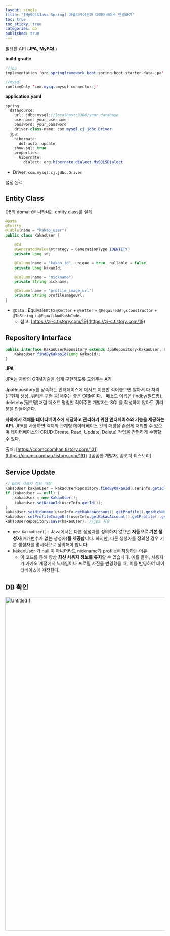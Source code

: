 ```yaml
---
layout: single
title: "[MySQL&Java Spring] 애플리케이션과 데이터베이스 연결하기"
toc: true
toc_sticky: true
categories: db
published: true
---
```


필요한 API (**JPA**, **MySQL**)

**build.gradle**

```java
//jpa
implementation 'org.springframework.boot:spring-boot-starter-data-jpa'

//mysql
runtimeOnly 'com.mysql:mysql-connector-j'
```

**application.yaml**

```java
spring:
  datasource:
    url: jdbc:mysql://localhost:3306/your_database
    username: your_username
    password: your_password
    driver-class-name: com.mysql.cj.jdbc.Driver
  jpa:
    hibernate:
      ddl-auto: update
    show-sql: true
    properties:
      hibernate:
        dialect: org.hibernate.dialect.MySQL5Dialect

```

- Driver: `com.mysql.cj.jdbc.Driver`

설정 완료

## Entity Class

DB의 domain을 나타내는 entity class를 설계

```java
@Data
@Entity
@Table(name = "kakao_user")
public class KakaoUser {

    @Id
    @GeneratedValue(strategy = GenerationType.IDENTITY)
    private Long id;

    @Column(name = "kakao_id", unique = true, nullable = false)
    private Long kakaoId;

    @Column(name = "nickname")
    private String nickname;

    @Column(name = "profile_image_url")
    private String profileImageUrl;
}
```

- `@Data` : Equivalent to `@Getter` + `@Setter` + `@RequiredArgsConstructor` + `@ToString` + `@EqualsAndHashCode.`
    - 참고: [https://zi-c.tistory.com/19](https://zi-c.tistory.com/19)

## Repository Interface

```java
public interface KakaoUserRepository extends JpaRepository<KakaoUser, Long> {
    KakaoUser findByKakaoId(Long KakaoId);
}
```

**JPA** 

JPA는 자바의 ORM기술을 쉽게 구현하도록 도와주는 API

JpaRepository를 상속하는 인터페이스에 메서드 이름만 적어놓으면
알아서 다 처리(구현체 생성, 쿼리문 구현 등)해주는 좋은 ORM이다.
 
메소드 이름은 findby(필드명), deleteby(필드명)처럼 메소드 명칭만 적어주면
개발자는 SQL을 작성하지 않아도 쿼리문을 만들어준다.

**자바에서 객체를 데이터베이스에 저장하고 관리하기 위한 인터페이스와 기능을 제공하는 API.**
JPA를 사용하면 객체와 관계형 데이터베이스 간의 매핑을 손쉽게 처리할 수 있으며
데이터베이스의 CRUD(Create, Read, Update, Delete) 작업을 간편하게 수행할 수 있다.

출처: [https://ccomccomhan.tistory.com/131](https://ccomccomhan.tistory.com/131) [[꼼꼼한 개발자] 꼼코더:티스토리]

## Service Update

```java
// DB에 사용자 정보 저장
KakaoUser kakaoUser = kakaoUserRepository.findByKakaoId(userInfo.getId());
if (kakaoUser == null) {
    kakaoUser = new KakaoUser();
    kakaoUser.setKakaoId(userInfo.getId());
}
kakaoUser.setNickname(userInfo.getKakaoAccount().getProfile().getNickName());
kakaoUser.setProfileImageUrl(userInfo.getKakaoAccount().getProfile().getProfileImageUrl());
kakaoUserRepository.save(kakaoUser); //jpa 사용
```

- `new KakaoUser()` : Java에서는 다른 생성자를 정의하지 않으면 **자동으로 기본 생성자**(매개변수가 없는 생성자)**를 제공**합니다. 하지만, 다른 생성자를 정의한 경우 기본 생성자를 명시적으로 정의해야 합니다.
- kakaoUser 가 null 이 아니더라도 nickname과 profile을 저장하는 이유
    - 이 코드를 통해 항상 **최신 사용자 정보를 유지**할 수 있습니다. 예를 들어, 사용자가 카카오 계정에서 닉네임이나 프로필 사진을 변경했을 때, 이를 반영하여 데이터베이스에 저장한다.

## DB 확인

<img width="1051" alt="Untitled 1" src="https://github.com/user-attachments/assets/2d52224e-f499-4ebb-9b17-f023dda1204b">
